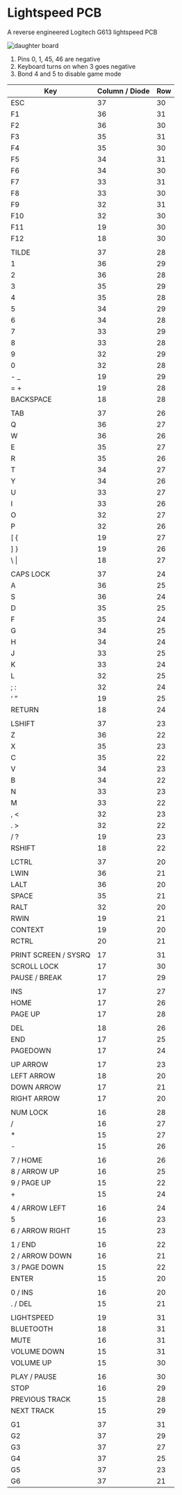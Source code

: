 # Lightspeed PCB

A reverse engineered Logitech G613 lightspeed PCB

![daughter board](https://user-images.githubusercontent.com/1764391/227828229-bd91c30f-06db-460b-8a7c-1ebef921f776.png)

1. Pins 0, 1, 45, 46 are negative
2. Keyboard turns on when 3 goes negative
3. Bond 4 and 5 to disable game mode

|   Key                   |   Column / Diode  |   Row  |
|-------------------------|-------------------|--------|
|   ESC                   |   37              |   30   |
|   F1                    |   36              |   31   |
|   F2                    |   36              |   30   |
|   F3                    |   35              |   31   |
|   F4                    |   35              |   30   |
|   F5                    |   34              |   31   |
|   F6                    |   34              |   30   |
|   F7                    |   33              |   31   |
|   F8                    |   33              |   30   |
|   F9                    |   32              |   31   |
|   F10                   |   32              |   30   |
|   F11                   |   19              |   30   |
|   F12                   |   18              |   30   |
|                         |                   |        |
|   TILDE                 |   37              |   28   |
|   1                     |   36              |   29   |
|   2                     |   36              |   28   |
|   3                     |   35              |   29   |
|   4                     |   35              |   28   |
|   5                     |   34              |   29   |
|   6                     |   34              |   28   |
|   7                     |   33              |   29   |
|   8                     |   33              |   28   |
|   9                     |   32              |   29   |
|   0                     |   32              |   28   |
|   - _                   |   19              |   29   |
|   = +                   |   19              |   28   |
|   BACKSPACE             |   18              |   28   |
|                         |                   |        |
|   TAB                   |   37              |   26   |
|   Q                     |   36              |   27   |
|   W                     |   36              |   26   |
|   E                     |   35              |   27   |
|   R                     |   35              |   26   |
|   T                     |   34              |   27   |
|   Y                     |   34              |   26   |
|   U                     |   33              |   27   |
|   I                     |   33              |   26   |
|   O                     |   32              |   27   |
|   P                     |   32              |   26   |
|   [ {                   |   19              |   27   |
|   ] }                   |   19              |   26   |
|   \ \|                  |   18              |   27   |
|                         |                   |        |
|   CAPS LOCK             |   37              |   24   |
|   A                     |   36              |   25   |
|   S                     |   36              |   24   |
|   D                     |   35              |   25   |
|   F                     |   35              |   24   |
|   G                     |   34              |   25   |
|   H                     |   34              |   24   |
|   J                     |   33              |   25   |
|   K                     |   33              |   24   |
|   L                     |   32              |   25   |
|   ; :                   |   32              |   24   |
|   ‘ ”                   |   19              |   25   |
|   RETURN                |   18              |   24   |
|                         |                   |        |
|   LSHIFT                |   37              |   23   |
|   Z                     |   36              |   22   |
|   X                     |   35              |   23   |
|   C                     |   35              |   22   |
|   V                     |   34              |   23   |
|   B                     |   34              |   22   |
|   N                     |   33              |   23   |
|   M                     |   33              |   22   |
|   , <                   |   32              |   23   |
|   . >                   |   32              |   22   |
|   / ?                   |   19              |   23   |
|   RSHIFT                |   18              |   22   |
|                         |                   |        |
|   LCTRL                 |   37              |   20   |
|   LWIN                  |   36              |   21   |
|   LALT                  |   36              |   20   |
|   SPACE                 |   35              |   21   |
|   RALT                  |   32              |   20   |
|   RWIN                  |   19              |   21   |
|   CONTEXT               |   19              |   20   |
|   RCTRL                 |   20              |   21   |
|                         |                   |        |
|   PRINT SCREEN / SYSRQ  |   17              |   31   |
|   SCROLL LOCK           |   17              |   30   |
|   PAUSE / BREAK         |   17              |   29   |
|                         |                   |        |
|   INS                   |   17              |   27   |
|   HOME                  |   17              |   26   |
|   PAGE UP               |   17              |   28   |
|                         |                   |        |
|   DEL                   |   18              |   26   |
|   END                   |   17              |   25   |
|   PAGEDOWN              |   17              |   24   |
|                         |                   |        |
|   UP ARROW              |   17              |   23   |
|   LEFT ARROW            |   18              |   20   |
|   DOWN ARROW            |   17              |   21   |
|   RIGHT ARROW           |   17              |   20   |
|                         |                   |        |
|   NUM LOCK              |   16              |   28   |
|   /                     |   16              |   27   |
|   *                     |   15              |   27   |
|   -                     |   15              |   26   |
|                         |                   |        |
|   7 / HOME              |   16              |   26   |
|   8 / ARROW UP          |   16              |   25   |
|   9 / PAGE UP           |   15              |   22   |
|   +                     |   15              |   24   |
|                         |                   |        |
|   4 / ARROW LEFT        |   16              |   24   |
|   5                     |   16              |   23   |
|   6 / ARROW RIGHT       |   15              |   23   |
|                         |                   |        |
|   1 / END               |   16              |   22   |
|   2 / ARROW DOWN        |   16              |   21   |
|   3 / PAGE DOWN         |   15              |   22   |
|   ENTER                 |   15              |   20   |
|                         |                   |        |
|   0 / INS               |   16              |   20   |
|   . / DEL               |   15              |   21   |
|                         |                   |        |
|   LIGHTSPEED            |   19              |   31   |
|   BLUETOOTH             |   18              |   31   |
|   MUTE                  |   16              |   31   |
|   VOLUME DOWN           |   15              |   31   |
|   VOLUME UP             |   15              |   30   |
|                         |                   |        |
|   PLAY / PAUSE          |   16              |   30   |
|   STOP                  |   16              |   29   |
|   PREVIOUS TRACK        |   15              |   28   |
|   NEXT TRACK            |   15              |   29   |
|                         |                   |        |
|   G1                    |   37              |   31   |
|   G2                    |   37              |   29   |
|   G3                    |   37              |   27   |
|   G4                    |   37              |   25   |
|   G5                    |   37              |   23   |
|   G6                    |   37              |   21   |
